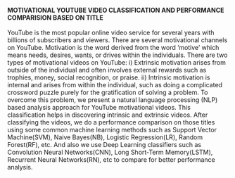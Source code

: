 <b>MOTIVATIONAL YOUTUBE VIDEO CLASSIFICATION AND PERFORMANCE COMPARISION BASED ON TITLE</b>
<br>
<br>
YouTube is the most popular online video service for several years with billions 
of subscribers and viewers. There are several motivational channels on 
YouTube. Motivation is the word derived from the word ’motive’ which means 
needs, desires, wants, or drives within the individuals. There are two types of 
motivational videos on YouTube: i) Extrinsic motivation arises from outside of 
the individual and often involves external rewards such as trophies, money, 
social recognition, or praise. ii) Intrinsic motivation is internal and arises from 
within the individual, such as doing a complicated crossword puzzle purely for 
the gratification of solving a problem. To overcome this problem, we present a 
natural language processing (NLP) based analysis approach for YouTube 
motivational videos. This classification helps in discovering intrinsic and extrinsic 
videos. After classifying the videos, we do a performance comparison on those 
titles using some common machine learning methods such as Support Vector 
Machine(SVM), Naive Bayes(NB), Logistic Regression(LR), Random Forest(RF), etc. And also we use 
Deep Learning classifiers such as Convolution Neural Networks(CNN), Long Short-Term 
Memory(LSTM), Recurrent Neural Networks(RN), etc to compare for better performance 
analysis.
